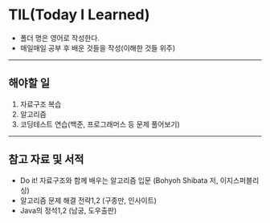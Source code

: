 # TIL(Today I Learned)
- 폴더 명은 영어로 작성한다.
- 매일매일 공부 후 배운 것들을 작성(이해한 것들 위주)
----------------------------------
## 해야할 일
1. 자료구조 복습
2. 알고리즘
3. 코딩테스트 연습(백준, 프로그래머스 등 문제 풀어보기)
----------------------------------
## 참고 자료 및 서적
- Do it! 자료구조와 함께 배우는 알고리즘 입문 (Bohyoh Shibata 저, 이지스퍼블리싱)
- 알고리즘 문제 해결 전략1,2 (구종만, 인사이트)
- Java의 정석1,2 (남궁, 도우출판)
